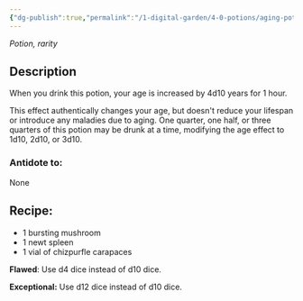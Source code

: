 ```yaml
---
{"dg-publish":true,"permalink":"/1-digital-garden/4-0-potions/aging-potion-4th/"}
---
```


*Potion, rarity* 

## Description

When you drink this potion, your age is increased by 4d10 years for 1 hour. 

This effect authentically changes your age, but doesn't reduce your lifespan or introduce any maladies due to aging. One quarter, one half, or three quarters of this potion may be drunk at a time, modifying the age effect to 1d10, 2d10, or 3d10.

### Antidote to: 
None

## Recipe:

* 1 bursting mushroom
* 1 newt spleen
* 1 vial of chizpurfle carapaces

**Flawed**:
Use d4 dice instead of d10 dice.

**Exceptional:** 
Use d12 dice instead of d10 dice.